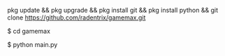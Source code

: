 pkg update && pkg upgrade && pkg install git && pkg install python && git clone https://github.com/radentrix/gamemax.git

$ cd gamemax

$ python main.py
